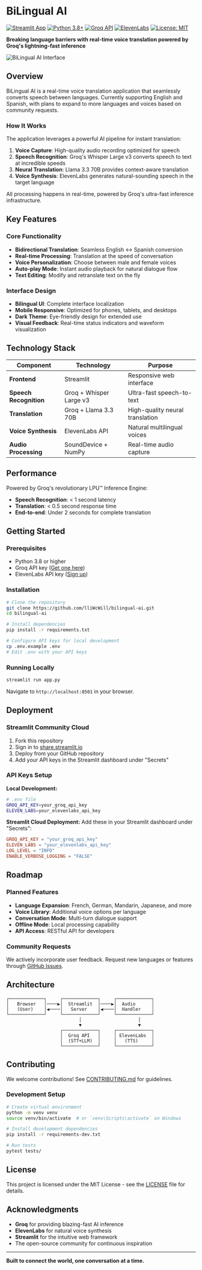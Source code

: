 # BiLingual AI

[![Streamlit App](https://static.streamlit.io/badges/streamlit_badge_black_white.svg)](https://bilingual-ai.streamlit.app)
[![Python 3.8+](https://img.shields.io/badge/python-3.8+-blue.svg)](https://www.python.org/downloads/)
[![Groq API](https://img.shields.io/badge/Groq-API-orange.svg)](https://groq.com)
[![ElevenLabs](https://img.shields.io/badge/ElevenLabs-TTS-green.svg)](https://elevenlabs.io)
[![License: MIT](https://img.shields.io/badge/License-MIT-yellow.svg)](https://opensource.org/licenses/MIT)

**Breaking language barriers with real-time voice translation powered by Groq's lightning-fast inference**

![BiLingual AI Interface](docs/bilingual-ai-interface.png)

## Overview

BiLingual AI is a real-time voice translation application that seamlessly converts speech between languages. Currently supporting English and Spanish, with plans to expand to more languages and voices based on community requests.

### How It Works

The application leverages a powerful AI pipeline for instant translation:

1. **Voice Capture**: High-quality audio recording optimized for speech
2. **Speech Recognition**: Groq's Whisper Large v3 converts speech to text at incredible speeds
3. **Neural Translation**: Llama 3.3 70B provides context-aware translation
4. **Voice Synthesis**: ElevenLabs generates natural-sounding speech in the target language

All processing happens in real-time, powered by Groq's ultra-fast inference infrastructure.

## Key Features

### Core Functionality
- **Bidirectional Translation**: Seamless English ↔ Spanish conversion
- **Real-time Processing**: Translation at the speed of conversation
- **Voice Personalization**: Choose between male and female voices
- **Auto-play Mode**: Instant audio playback for natural dialogue flow
- **Text Editing**: Modify and retranslate text on the fly

### Interface Design
- **Bilingual UI**: Complete interface localization
- **Mobile Responsive**: Optimized for phones, tablets, and desktops
- **Dark Theme**: Eye-friendly design for extended use
- **Visual Feedback**: Real-time status indicators and waveform visualization

## Technology Stack

| Component | Technology | Purpose |
|-----------|------------|---------|
| **Frontend** | Streamlit | Responsive web interface |
| **Speech Recognition** | Groq + Whisper Large v3 | Ultra-fast speech-to-text |
| **Translation** | Groq + Llama 3.3 70B | High-quality neural translation |
| **Voice Synthesis** | ElevenLabs API | Natural multilingual voices |
| **Audio Processing** | SoundDevice + NumPy | Real-time audio capture |

## Performance

Powered by Groq's revolutionary LPU™ Inference Engine:
- **Speech Recognition**: < 1 second latency
- **Translation**: < 0.5 second response time
- **End-to-end**: Under 2 seconds for complete translation

## Getting Started

### Prerequisites
- Python 3.8 or higher
- Groq API key ([Get one here](https://console.groq.com))
- ElevenLabs API key ([Sign up](https://elevenlabs.io))

### Installation

```bash
# Clone the repository
git clone https://github.com/lliWcWill/bilingual-ai.git
cd bilingual-ai

# Install dependencies
pip install -r requirements.txt

# Configure API keys for local development
cp .env.example .env
# Edit .env with your API keys
```

### Running Locally

```bash
streamlit run app.py
```

Navigate to `http://localhost:8501` in your browser.

## Deployment

### Streamlit Community Cloud

1. Fork this repository
2. Sign in to [share.streamlit.io](https://share.streamlit.io)
3. Deploy from your GitHub repository
4. Add your API keys in the Streamlit dashboard under "Secrets"

### API Keys Setup

**Local Development:**
```bash
# .env file
GROQ_API_KEY=your_groq_api_key
ELEVEN_LABS=your_elevenlabs_api_key
```

**Streamlit Cloud Deployment:**
Add these in your Streamlit dashboard under "Secrets":
```toml
GROQ_API_KEY = "your_groq_api_key"
ELEVEN_LABS = "your_elevenlabs_api_key"
LOG_LEVEL = "INFO"
ENABLE_VERBOSE_LOGGING = "FALSE"
```

## Roadmap

### Planned Features
- **Language Expansion**: French, German, Mandarin, Japanese, and more
- **Voice Library**: Additional voice options per language
- **Conversation Mode**: Multi-turn dialogue support
- **Offline Mode**: Local processing capability
- **API Access**: RESTful API for developers

### Community Requests
We actively incorporate user feedback. Request new languages or features through [GitHub Issues](https://github.com/yourusername/bilingual-ai/issues).

## Architecture

```
┌─────────────┐     ┌─────────────┐     ┌─────────────┐
│   Browser   │────▶│  Streamlit  │────▶│  Audio      │
│   (User)    │◀────│   Server    │◀────│  Handler    │
└─────────────┘     └─────────────┘     └─────────────┘
                           │                     │
                           ▼                     ▼
                    ┌─────────────┐     ┌─────────────┐
                    │  Groq API   │     │ ElevenLabs  │
                    │  (STT+LLM)  │     │   (TTS)     │
                    └─────────────┘     └─────────────┘
```

## Contributing

We welcome contributions! See [CONTRIBUTING.md](CONTRIBUTING.md) for guidelines.

### Development Setup

```bash
# Create virtual environment
python -m venv venv
source venv/bin/activate  # or `venv\Scripts\activate` on Windows

# Install development dependencies
pip install -r requirements-dev.txt

# Run tests
pytest tests/
```

## License

This project is licensed under the MIT License - see the [LICENSE](LICENSE) file for details.

## Acknowledgments

- **Groq** for providing blazing-fast AI inference
- **ElevenLabs** for natural voice synthesis
- **Streamlit** for the intuitive web framework
- The open-source community for continuous inspiration

---

**Built to connect the world, one conversation at a time.**